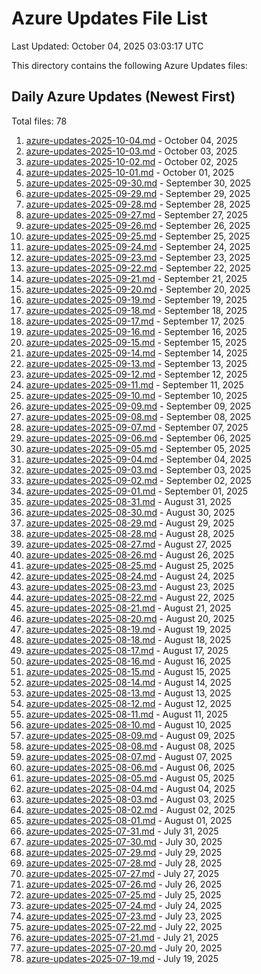 # Azure Updates File List

Last Updated: October 04, 2025 03:03:17 UTC

This directory contains the following Azure Updates files:

## Daily Azure Updates (Newest First)

Total files: 78

1. [azure-updates-2025-10-04.md](./azure-updates-2025-10-04.md) - October 04, 2025
2. [azure-updates-2025-10-03.md](./azure-updates-2025-10-03.md) - October 03, 2025
3. [azure-updates-2025-10-02.md](./azure-updates-2025-10-02.md) - October 02, 2025
4. [azure-updates-2025-10-01.md](./azure-updates-2025-10-01.md) - October 01, 2025
5. [azure-updates-2025-09-30.md](./azure-updates-2025-09-30.md) - September 30, 2025
6. [azure-updates-2025-09-29.md](./azure-updates-2025-09-29.md) - September 29, 2025
7. [azure-updates-2025-09-28.md](./azure-updates-2025-09-28.md) - September 28, 2025
8. [azure-updates-2025-09-27.md](./azure-updates-2025-09-27.md) - September 27, 2025
9. [azure-updates-2025-09-26.md](./azure-updates-2025-09-26.md) - September 26, 2025
10. [azure-updates-2025-09-25.md](./azure-updates-2025-09-25.md) - September 25, 2025
11. [azure-updates-2025-09-24.md](./azure-updates-2025-09-24.md) - September 24, 2025
12. [azure-updates-2025-09-23.md](./azure-updates-2025-09-23.md) - September 23, 2025
13. [azure-updates-2025-09-22.md](./azure-updates-2025-09-22.md) - September 22, 2025
14. [azure-updates-2025-09-21.md](./azure-updates-2025-09-21.md) - September 21, 2025
15. [azure-updates-2025-09-20.md](./azure-updates-2025-09-20.md) - September 20, 2025
16. [azure-updates-2025-09-19.md](./azure-updates-2025-09-19.md) - September 19, 2025
17. [azure-updates-2025-09-18.md](./azure-updates-2025-09-18.md) - September 18, 2025
18. [azure-updates-2025-09-17.md](./azure-updates-2025-09-17.md) - September 17, 2025
19. [azure-updates-2025-09-16.md](./azure-updates-2025-09-16.md) - September 16, 2025
20. [azure-updates-2025-09-15.md](./azure-updates-2025-09-15.md) - September 15, 2025
21. [azure-updates-2025-09-14.md](./azure-updates-2025-09-14.md) - September 14, 2025
22. [azure-updates-2025-09-13.md](./azure-updates-2025-09-13.md) - September 13, 2025
23. [azure-updates-2025-09-12.md](./azure-updates-2025-09-12.md) - September 12, 2025
24. [azure-updates-2025-09-11.md](./azure-updates-2025-09-11.md) - September 11, 2025
25. [azure-updates-2025-09-10.md](./azure-updates-2025-09-10.md) - September 10, 2025
26. [azure-updates-2025-09-09.md](./azure-updates-2025-09-09.md) - September 09, 2025
27. [azure-updates-2025-09-08.md](./azure-updates-2025-09-08.md) - September 08, 2025
28. [azure-updates-2025-09-07.md](./azure-updates-2025-09-07.md) - September 07, 2025
29. [azure-updates-2025-09-06.md](./azure-updates-2025-09-06.md) - September 06, 2025
30. [azure-updates-2025-09-05.md](./azure-updates-2025-09-05.md) - September 05, 2025
31. [azure-updates-2025-09-04.md](./azure-updates-2025-09-04.md) - September 04, 2025
32. [azure-updates-2025-09-03.md](./azure-updates-2025-09-03.md) - September 03, 2025
33. [azure-updates-2025-09-02.md](./azure-updates-2025-09-02.md) - September 02, 2025
34. [azure-updates-2025-09-01.md](./azure-updates-2025-09-01.md) - September 01, 2025
35. [azure-updates-2025-08-31.md](./azure-updates-2025-08-31.md) - August 31, 2025
36. [azure-updates-2025-08-30.md](./azure-updates-2025-08-30.md) - August 30, 2025
37. [azure-updates-2025-08-29.md](./azure-updates-2025-08-29.md) - August 29, 2025
38. [azure-updates-2025-08-28.md](./azure-updates-2025-08-28.md) - August 28, 2025
39. [azure-updates-2025-08-27.md](./azure-updates-2025-08-27.md) - August 27, 2025
40. [azure-updates-2025-08-26.md](./azure-updates-2025-08-26.md) - August 26, 2025
41. [azure-updates-2025-08-25.md](./azure-updates-2025-08-25.md) - August 25, 2025
42. [azure-updates-2025-08-24.md](./azure-updates-2025-08-24.md) - August 24, 2025
43. [azure-updates-2025-08-23.md](./azure-updates-2025-08-23.md) - August 23, 2025
44. [azure-updates-2025-08-22.md](./azure-updates-2025-08-22.md) - August 22, 2025
45. [azure-updates-2025-08-21.md](./azure-updates-2025-08-21.md) - August 21, 2025
46. [azure-updates-2025-08-20.md](./azure-updates-2025-08-20.md) - August 20, 2025
47. [azure-updates-2025-08-19.md](./azure-updates-2025-08-19.md) - August 19, 2025
48. [azure-updates-2025-08-18.md](./azure-updates-2025-08-18.md) - August 18, 2025
49. [azure-updates-2025-08-17.md](./azure-updates-2025-08-17.md) - August 17, 2025
50. [azure-updates-2025-08-16.md](./azure-updates-2025-08-16.md) - August 16, 2025
51. [azure-updates-2025-08-15.md](./azure-updates-2025-08-15.md) - August 15, 2025
52. [azure-updates-2025-08-14.md](./azure-updates-2025-08-14.md) - August 14, 2025
53. [azure-updates-2025-08-13.md](./azure-updates-2025-08-13.md) - August 13, 2025
54. [azure-updates-2025-08-12.md](./azure-updates-2025-08-12.md) - August 12, 2025
55. [azure-updates-2025-08-11.md](./azure-updates-2025-08-11.md) - August 11, 2025
56. [azure-updates-2025-08-10.md](./azure-updates-2025-08-10.md) - August 10, 2025
57. [azure-updates-2025-08-09.md](./azure-updates-2025-08-09.md) - August 09, 2025
58. [azure-updates-2025-08-08.md](./azure-updates-2025-08-08.md) - August 08, 2025
59. [azure-updates-2025-08-07.md](./azure-updates-2025-08-07.md) - August 07, 2025
60. [azure-updates-2025-08-06.md](./azure-updates-2025-08-06.md) - August 06, 2025
61. [azure-updates-2025-08-05.md](./azure-updates-2025-08-05.md) - August 05, 2025
62. [azure-updates-2025-08-04.md](./azure-updates-2025-08-04.md) - August 04, 2025
63. [azure-updates-2025-08-03.md](./azure-updates-2025-08-03.md) - August 03, 2025
64. [azure-updates-2025-08-02.md](./azure-updates-2025-08-02.md) - August 02, 2025
65. [azure-updates-2025-08-01.md](./azure-updates-2025-08-01.md) - August 01, 2025
66. [azure-updates-2025-07-31.md](./azure-updates-2025-07-31.md) - July 31, 2025
67. [azure-updates-2025-07-30.md](./azure-updates-2025-07-30.md) - July 30, 2025
68. [azure-updates-2025-07-29.md](./azure-updates-2025-07-29.md) - July 29, 2025
69. [azure-updates-2025-07-28.md](./azure-updates-2025-07-28.md) - July 28, 2025
70. [azure-updates-2025-07-27.md](./azure-updates-2025-07-27.md) - July 27, 2025
71. [azure-updates-2025-07-26.md](./azure-updates-2025-07-26.md) - July 26, 2025
72. [azure-updates-2025-07-25.md](./azure-updates-2025-07-25.md) - July 25, 2025
73. [azure-updates-2025-07-24.md](./azure-updates-2025-07-24.md) - July 24, 2025
74. [azure-updates-2025-07-23.md](./azure-updates-2025-07-23.md) - July 23, 2025
75. [azure-updates-2025-07-22.md](./azure-updates-2025-07-22.md) - July 22, 2025
76. [azure-updates-2025-07-21.md](./azure-updates-2025-07-21.md) - July 21, 2025
77. [azure-updates-2025-07-20.md](./azure-updates-2025-07-20.md) - July 20, 2025
78. [azure-updates-2025-07-19.md](./azure-updates-2025-07-19.md) - July 19, 2025
